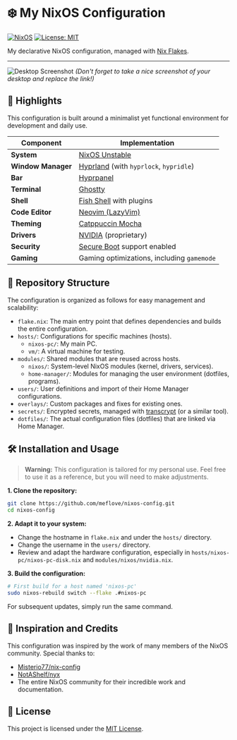# ❄️ My NixOS Configuration

[![NixOS](https://img.shields.io/badge/NixOS-unstable-blue.svg?style=for-the-badge&logo=NixOS)](https://nixos.org)
[![License: MIT](https://img.shields.io/badge/License-MIT-yellow.svg?style=for-the-badge)](https://opensource.org/licenses/MIT)

My declarative NixOS configuration, managed with [Nix Flakes](https://nixos.wiki/wiki/Flakes).

---

<!-- ❗️ REPLACE THIS URL WITH A LINK TO YOUR SCREENSHOT -->

![Desktop Screenshot](https://raw.githubusercontent.com/catppuccin/catppuccin/main/assets/showcases/catwalk.png "My Hyprland Desktop")
_(Don't forget to take a nice screenshot of your desktop and replace the link!)_

## 🚀 Highlights

This configuration is built around a minimalist yet functional environment for development and daily use.

| Component          | Implementation                                                     |
| ------------------ | ------------------------------------------------------------------ |
| **System**         | [NixOS Unstable](https://nixos.org/channels/nixos-unstable)        |
| **Window Manager** | [Hyprland](https://hyprland.org/) (with `hyprlock`, `hypridle`)    |
| **Bar**            | [Hyprpanel](https://github.com/hyprland-community/hyprpanel)       |
| **Terminal**       | [Ghostty](https://github.com/ghostty-org/ghostty)                  |
| **Shell**          | [Fish Shell](https://fishshell.com/) with plugins                  |
| **Code Editor**    | [Neovim (LazyVim)](https://www.lazyvim.org/)                       |
| **Theming**        | [Catppuccin Mocha](https://github.com/catppuccin)                  |
| **Drivers**        | [NVIDIA](https://www.nvidia.com) (proprietary)                     |
| **Security**       | [Secure Boot](https://nixos.wiki/wiki/Secure_Boot) support enabled |
| **Gaming**         | Gaming optimizations, including `gamemode`                         |

## 📂 Repository Structure

The configuration is organized as follows for easy management and scalability:

- `flake.nix`: The main entry point that defines dependencies and builds the entire configuration.
- `hosts/`: Configurations for specific machines (hosts).
  - `nixos-pc/`: My main PC.
  - `vm/`: A virtual machine for testing.
- `modules/`: Shared modules that are reused across hosts.
  - `nixos/`: System-level NixOS modules (kernel, drivers, services).
  - `home-manager/`: Modules for managing the user environment (dotfiles, programs).
- `users/`: User definitions and import of their Home Manager configurations.
- `overlays/`: Custom packages and fixes for existing ones.
- `secrets/`: Encrypted secrets, managed with [transcrypt](https://github.com/elasticdog/transcrypt) (or a similar tool).
- `dotfiles/`: The actual configuration files (dotfiles) that are linked via Home Manager.

## 🛠️ Installation and Usage

> **Warning:** This configuration is tailored for my personal use. Feel free to use it as a reference, but you will need to make adjustments.

**1. Clone the repository:**

```bash
git clone https://github.com/meflove/nixos-config.git
cd nixos-config
```

**2. Adapt it to your system:**

- Change the hostname in `flake.nix` and under the `hosts/` directory.
- Change the username in the `users/` directory.
- Review and adapt the hardware configuration, especially in `hosts/nixos-pc/nixos-pc-disk.nix` and `modules/nixos/nvidia.nix`.

**3. Build the configuration:**

```bash
# First build for a host named 'nixos-pc'
sudo nixos-rebuild switch --flake .#nixos-pc
```

For subsequent updates, simply run the same command.

## 🙏 Inspiration and Credits

This configuration was inspired by the work of many members of the NixOS community. Special thanks to:

- [Misterio77/nix-config](https://github.com/Misterio77/nix-config)
- [NotAShelf/nyx](https://github.com/NotAShelf/nyx)
- The entire NixOS community for their incredible work and documentation.

## 📜 License

This project is licensed under the [MIT License](LICENSE).
